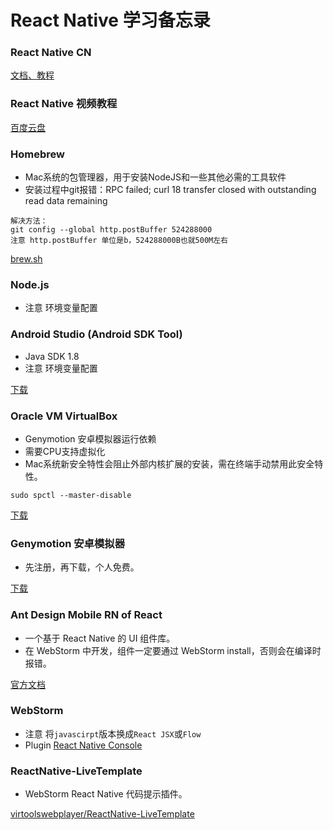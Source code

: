 # React Native 学习备忘录

### React Native CN

[文档、教程](https://reactnative.cn/)

### React Native 视频教程

[百度云盘](https://pan.baidu.com/s/1ef5LT4jWrt1jHmEwXQgFOQ)

### Homebrew

- Mac系统的包管理器，用于安装NodeJS和一些其他必需的工具软件
- 安装过程中git报错：RPC failed; curl 18 transfer closed with outstanding read data remaining
```
解决方法：
git config --global http.postBuffer 524288000
注意 http.postBuffer 单位是b，524288000B也就500M左右
```

[brew.sh](https://brew.sh/index_zh-cn)

### Node.js

- 注意 环境变量配置

### Android Studio (Android SDK Tool)

- Java SDK 1.8
- 注意 环境变量配置

[下载](http://www.android-studio.org/)

### Oracle VM VirtualBox

- Genymotion 安卓模拟器运行依赖
- 需要CPU支持虚拟化
- Mac系统新安全特性会阻止外部内核扩展的安装，需在终端手动禁用此安全特性。

```
sudo spctl --master-disable
```

[下载](https://www.virtualbox.org/wiki/Downloads)

### Genymotion 安卓模拟器

- 先注册，再下载，个人免费。

[下载](https://www.genymotion.com/download/)

### Ant Design Mobile RN of React

- 一个基于 React Native 的 UI 组件库。
- 在 WebStorm 中开发，组件一定要通过 WebStorm install，否则会在编译时报错。

[官方文档](https://rn.mobile.ant.design/docs/react/introduce-cn)

### WebStorm

- 注意 将`javascirpt`版本换成`React JSX`或`Flow`
- Plugin [React Native Console](https://github.com/beansoftapp/react-native-console )

### ReactNative-LiveTemplate

- WebStorm React Native 代码提示插件。

[virtoolswebplayer/ReactNative-LiveTemplate](https://github.com/virtoolswebplayer/ReactNative-LiveTemplate)
